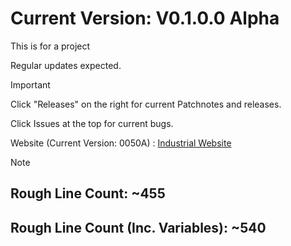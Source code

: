 # Current Version: V0.1.0.0 Alpha

This is for a project

Regular updates expected.

>[!IMPORTANT]
> Click "Releases" on the right for current Patchnotes and releases.
>
> Click Issues at the top for current bugs.
>
> Website (Current Version: 0050A) : [Industrial Website](https://basinj.github.io/IndustrialWeb/)

>[!NOTE]
>
>## Rough Line Count: ~455
>
>## Rough Line Count (Inc. Variables): ~540
